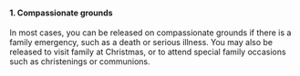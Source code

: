 ####  **1\. Compassionate grounds**

In most cases, you can be released on compassionate grounds if there is a
family emergency, such as a death or serious illness. You may also be released
to visit family at Christmas, or to attend special family occasions such as
christenings or communions.
